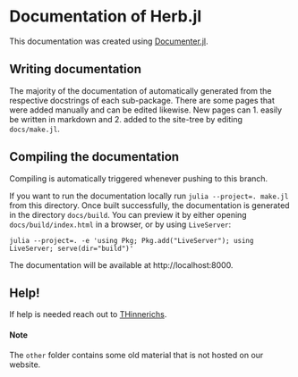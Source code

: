 # Documentation of Herb.jl

This documentation was created using [Documenter.jl](https://documenter.juliadocs.org/stable/man/guide/). 

## Writing documentation

The majority of the documentation of automatically generated from the respective docstrings of each sub-package. 
There are some pages that were added manually and can be edited likewise. New pages can 1. easily be written in markdown and 2. added to the site-tree by editing `docs/make.jl`. 

## Compiling the documentation
Compiling is automatically triggered whenever pushing to this branch. 

If you want to run the documentation locally run `julia --project=. make.jl` from this directory.
Once built successfully, the documentation is generated in the directory `docs/build`. You can preview it by either opening `docs/build/index.html` in a browser,
or by using `LiveServer`:
```
julia --project=. -e 'using Pkg; Pkg.add("LiveServer"); using LiveServer; serve(dir="build")'  
```
The documentation will be available at http://localhost:8000.

## Help!

If help is needed reach out to [THinnerichs](https://github.com/thinnerichs).

#### Note
The `other` folder contains some old material that is not hosted on our website. 
